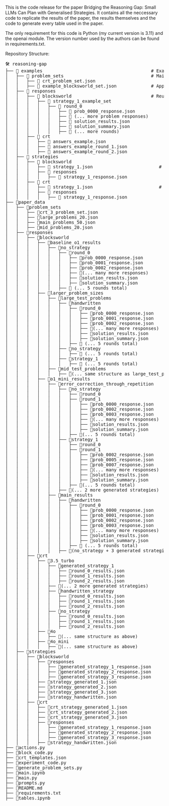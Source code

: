 This is the code release for the paper Bridging the Reasoning Gap: Small LLMs Can Plan with Generalised Strategies. It contains all the neccessary code to replicate the results of the paper, the results themselves and the code to generate every table used in the paper. 

The only requirement for this code is Python (my current version is 3.11) and the openai module. The version number used by the authors can be found in requirements.txt.

Repository Structure:

<pre>
🛠️ reasoning-gap
├── 📁 examples                                         # Example output files from main.ipynb
│   ├── 📁 problem_sets                                 # Main entry point
│   │   ├── 📄 crt_problem_set.json 
│   │   ├── 📄 example_blocksworld_set.json             # App initialization
│   ├── 📁 responses
│   │   ├── 📁 blocksworld                              # Reusable components
│   │   │   ├── 📁 strategy_1_example_set
│   │   │   │   ├── 📁 round_0
│   │   │   │   │   ├── 📄 prob_0000_response.json
│   │   │   │   │   ├── 📄 (... more problem responses)
│   │   │   │   │   ├── 📄 solution_results.json
│   │   │   │   │   ├── 📄 solution_summary.json
│   │   │   │   │   ├── 📁 (... more rounds)
│   │   ├── 📁 crt
│   │   │   ├── 📄 answers_example.json
│   │   │   ├── 📄 answers_example_round_1.json
│   │   │   ├── 📄 answers_example_round_2.json
│   ├── 📁 strategies
│   │   ├── 📁 blocksworld
│   │   │   ├── 📄 strategy_1.json                         # Reusable components
│   │   │   ├── 📁 responses
│   │   │   │   ├── 📄 strategy_1_response.json
│   │   ├── 📁 crt
│   │   │   ├── 📄 strategy_1.json                         # Reusable components
│   │   │   ├── 📁 responses
│   │   │   │   ├── 📄 strategy_1_response.json
├── 📁paper_data
│   ├── 📁problem_sets
│   │   ├── 📄crt_3_problem_set.json
│   │   ├── 📄large_problems_20.json
│   │   ├── 📄main_problems_50.json
│   │   ├── 📄mid_problems_20.json
│   ├── 📁responses
│   │   ├── 📁blocksworld
│   │   │   ├── 📁baseline_o1_results
│   │   │   │   ├── 📁no_strategy
│   │   │   │   │   ├── 📁round_0
│   │   │   │   │   │   ├── 📄prob_0000_response.json
│   │   │   │   │   │   ├── 📄prob_0001_response.json
│   │   │   │   │   │   ├── 📄prob_0002_response.json
│   │   │   │   │   │   ├── 📄(... many more responses)
│   │   │   │   │   │   ├── 📄solution_results.json
│   │   │   │   │   │   ├── 📄solution_summary.json
│   │   │   │   │   ├── 📁 (... 5 rounds total)
│   │   │   ├── 📁larger_problem_sizes
│   │   │   │   ├── 📁large_test_problems
│   │   │   │   │   ├── 📁handwritten
│   │   │   │   │   │   ├── 📁round_0
│   │   │   │   │   │   │   ├── 📄prob_0000_response.json
│   │   │   │   │   │   │   ├── 📄prob_0001_response.json
│   │   │   │   │   │   │   ├── 📄prob_0002_response.json
│   │   │   │   │   │   │   ├── 📄(... many more responses)
│   │   │   │   │   │   │   ├── 📄solution_results.json
│   │   │   │   │   │   │   ├── 📄solution_summary.json
│   │   │   │   │   │   ├── 📁 (... 5 rounds total)
│   │   │   │   │   ├── 📁no_strategy
│   │   │   │   │   │   ├── 📁 (... 5 rounds total)
│   │   │   │   │   ├── 📁strategy_1
│   │   │   │   │   │   ├── 📁 (... 5 rounds total)
│   │   │   │   ├── 📁mid_test_problems
│   │   │   │   │   ├── 📁(... same structure as large_test_problems)
│   │   │   ├── 📁o1_mini_results
│   │   │   │   ├── 📁error_correction_through_repetition
│   │   │   │   │   ├── 📁no_strategy
│   │   │   │   │   │   ├── 📁round_0
│   │   │   │   │   │   ├── 📁round_1
│   │   │   │   │   │   │   ├── 📄prob_0000_response.json
│   │   │   │   │   │   │   ├── 📄prob_0002_response.json
│   │   │   │   │   │   │   ├── 📄prob_0003_response.json
│   │   │   │   │   │   │   ├── 📄(... many more responses)
│   │   │   │   │   │   │   ├── 📄solution_results.json
│   │   │   │   │   │   │   ├── 📄solution_summary.json
│   │   │   │   │   │   ├── 📁(... 5 rounds total)
│   │   │   │   │   ├── 📁strategy_1
│   │   │   │   │   │   ├── 📁round_0
│   │   │   │   │   │   ├── 📁round_1
│   │   │   │   │   │   │   ├── 📄prob_0002_response.json
│   │   │   │   │   │   │   ├── 📄prob_0005_response.json
│   │   │   │   │   │   │   ├── 📄prob_0007_response.json
│   │   │   │   │   │   │   ├── 📄(... many more responses)
│   │   │   │   │   │   │   ├── 📄solution_results.json
│   │   │   │   │   │   │   ├── 📄solution_summary.json
│   │   │   │   │   │   ├── 📁(... 5 rounds total)
│   │   │   │   │   ├── 📁(... 2 more generated strategies)
│   │   │   │   ├── 📁main_results
│   │   │   │   │   ├── 📁handwritten
│   │   │   │   │   │   ├── 📁round_0
│   │   │   │   │   │   │   ├── 📄prob_0000_response.json
│   │   │   │   │   │   │   ├── 📄prob_0001_response.json
│   │   │   │   │   │   │   ├── 📄prob_0002_response.json
│   │   │   │   │   │   │   ├── 📄prob_0003_response.json
│   │   │   │   │   │   │   ├── 📄(... many more responses)
│   │   │   │   │   │   │   ├── 📄solution_results.json
│   │   │   │   │   │   │   ├── 📄solution_summary.json
│   │   │   │   │   │   ├── 📁 (... 5 rounds total)
│   │   │   │   │   ├── 📁(no_strategy + 3 generated strategies)
│   │   ├── 📁crt
│   │   │   ├── 📁3.5_turbo
│   │   │   │   ├── 📁generated_strategy_1
│   │   │   │   │   ├── 📄round_0_results.json
│   │   │   │   │   ├── 📄round_1_results.json
│   │   │   │   │   ├── 📄round_2_results.json
│   │   │   │   ├── 📁(... 2 more generated strategies)
│   │   │   │   ├── 📁handwritten_strategy
│   │   │   │   │   ├── 📄round_0_results.json
│   │   │   │   │   ├── 📄round_1_results.json
│   │   │   │   │   ├── 📄round_2_results.json
│   │   │   │   ├── 📁no_strategy
│   │   │   │   │   ├── 📄round_0_results.json
│   │   │   │   │   ├── 📄round_1_results.json
│   │   │   │   │   ├── 📄round_2_results.json
│   │   │   ├── 📁4o
│   │   │   │   ├── 📁(... same structure as above)
│   │   │   ├── 📁4o_mini
│   │   │   │   ├── 📁(... same structure as above)
│   ├── 📁strategies
│   │   ├── 📁blocksworld
│   │   │   ├── 📁responses
│   │   │   │   ├── 📄generated_strategy_1_response.json
│   │   │   │   ├── 📄generated_strategy_2_response.json
│   │   │   │   ├── 📄generated_strategy_3_response.json
│   │   │   ├── 📄strategy_generated_1.json
│   │   │   ├── 📄strategy_generated_2.json
│   │   │   ├── 📄strategy_generated_3.json
│   │   │   ├── 📄strategy_handwritten.json
│   │   ├── 📁crt
│   │   │   ├── 📄crt_strategy_generated_1.json
│   │   │   ├── 📄crt_strategy_generated_2.json
│   │   │   ├── 📄crt_strategy_generated_3.json
│   │   │   ├── 📁responses
│   │   │   │   ├── 📄generated_strategy_1_response.json
│   │   │   │   ├── 📄generated_strategy_2_response.json
│   │   │   │   ├── 📄generated_strategy_3_response.json
│   │   │   ├── 📄strategy_handwritten.json
├── 📄actions.py
├── 📄block_code.py
├── 📄crt_templates.json
├── 📄experiment_code.py
├── 📄generate_problem_sets.py
├── 📄main.ipynb
├── 📄main.py
├── 📄prompts.py
├── 📄README.md
├── 📄requirements.txt
├── 📄tables.ipynb
</pre>
